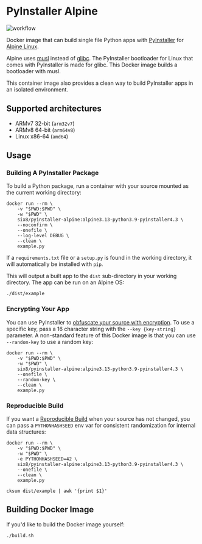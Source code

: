 PyInstaller Alpine
==================

![workflow](https://github.com/six8/pyinstaller/actions/workflows/main.yml/badge.svg)

Docker image that can build single file Python apps with
[PyInstaller](http://pyinstaller.readthedocs.io/) for
[Alpine Linux](http://www.alpinelinux.org/).

Alpine uses [musl](https://www.musl-libc.org/) instead of
[glibc](https://www.gnu.org/software/libc/). The PyInstaller bootloader for
Linux that comes with PyInstaller is made for glibc. This Docker image
builds a bootloader with musl.

This container image also provides a clean way to build PyInstaller apps in
an isolated environment.

Supported architectures
-----------------------

- ARMv7 32-bit (`arm32v7`)
- ARMv8 64-bit (`arm64v8`)
- Linux x86-64 (`amd64`)

Usage
-----

### Building A PyInstaller Package

To build a Python package, run a container with your source
mounted as the current working directory:

    docker run --rm \
        -v "$PWD:$PWD" \
        -w "$PWD" \
        six8/pyinstaller-alpine:alpine3.13-python3.9-pyinstaller4.3 \
        --noconfirm \
        --onefile \
        --log-level DEBUG \
        --clean \
        example.py

If a `requirements.txt` file or a `setup.py` is found in the working directory, it
will automatically be installed with `pip`.

This will output a built app to the `dist` sub-directory in your working
directory. The app can be run on an Alpine OS:

    ./dist/example


### Encrypting Your App

You can use PyInstaller to
[obfuscate your source with encryption](https://pythonhosted.org/PyInstaller/usage.html#encrypting-python-bytecode).
To use a specific key, pass a 16 character string with the `--key {key-string}`
parameter. A non-standard feature of this Docker image is that you can use
`--random-key` to use a random key:

    docker run --rm \
        -v "$PWD:$PWD" \
        -w "$PWD" \
        six8/pyinstaller-alpine:alpine3.13-python3.9-pyinstaller4.3 \
        --onefile \
        --random-key \
        --clean \
        example.py


### Reproducible Build

If you want a [Reproducible Build](https://pythonhosted.org/PyInstaller/advanced-topics.html#creating-a-reproducible-build)
when your source has not changed, you can pass a `PYTHONHASHSEED` env var
for consistent randomization for internal data structures:

    docker run --rm \
        -v "$PWD:$PWD" \
        -w "$PWD" \
        -e PYTHONHASHSEED=42 \
        six8/pyinstaller-alpine:alpine3.13-python3.9-pyinstaller4.3 \
        --onefile \
        --clean \
        example.py

    cksum dist/example | awk '{print $1}'


Building Docker Image
---------------------

If you'd like to build the Docker image yourself:

    ./build.sh
